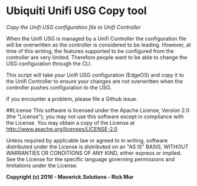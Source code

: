 # Ubiquiti Unifi USG Copy tool
*Copy the Unifi USG configuration file to Unifi Controller*

When the Unifi USG is managed by a Unifi Controller the configuration file will be overwritten as the controller is considered to be leading. However, at time of this writing, the features supported to be configured from the controller are very limited. Therefore people want to be able to change the USG configuration through the CLI.

This script will take your Unifi USG configuration (EdgeOS) and copy it to the Unifi Controller to ensure your changes are not overwritten when the controller pushes configuration to the USG.

If you encounter a problem, please file a Github issue.

##License
This software is licensed under the Apache License, Version 2.0 (the "License"); you may not use this software except in compliance with the License. You may obtain a copy of the License at http://www.apache.org/licenses/LICENSE-2.0

Unless required by applicable law or agreed to in writing, software distributed under the License is distributed on an "AS IS" BASIS, WITHOUT WARRANTIES OR CONDITIONS OF ANY KIND, either express or implied. See the License for the specific language governing permissions and limitations under the License.

**Copyright (c) 2016 - Maverick.Solutions - Rick Mur**
